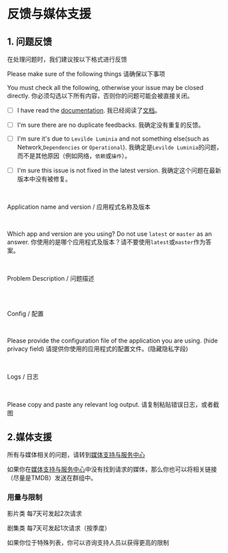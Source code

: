 # 反馈与媒体支援

## 1.  问题反馈

在处理问题时，我们建议按以下格式进行反馈

Please make sure of the following things
请确保以下事项

You must check all the following, otherwise your issue may be closed directly.
你必须勾选以下所有内容，否则你的问题可能会被直接关闭。

- [ ] I have read the [documentation](https://wiki.itsmyduty.top). 我已经阅读了[文档](https://wiki.itsmyduty.top)。

- [ ] I'm sure there are no duplicate feedbacks.  我确定没有重复的反馈。

- [ ] I'm sure it's due to `Levilde Luminia` and not something else(such as Network,`Dependencies` or `Operational`). 我确定是`Levilde Luminia`的问题，而不是其他原因（例如网络，`依赖`或`操作`）。

- [ ] I'm sure this issue is not fixed in the latest version. 我确定这个问题在最新版本中没有被修复。

<br>

Application name and version / 应用程式名称及版本

<br>

Which app and version are you using? Do not use `latest` or `master` as an answer.
你使用的是哪个应用程式及版本？请不要使用`latest`或`master`作为答案。

<br>

Problem Description / 问题描述

<br>

<br>

Config / 配置

<br>

Please provide the configuration file of the application you are using. (hide privacy field)
请提供你使用的应用程式的配置文件。(隐藏隐私字段)

<br>

Logs / 日志

<br>

Please copy and paste any relevant log output.
请复制粘贴错误日志，或者截图



## 2.媒体支援

所有与媒体相关的问题，请转到[媒体支持与服务中心](http://eggtartemby.itsmyduty.top:5055/)

如果你在[媒体支持与服务中心](http://eggtartemby.itsmyduty.top:5055/)中没有找到请求的媒体，那么你也可以将相关链接（尽量是TMDB）发送在群组中。

### 用量与限制

影片类 每7天可发起2次请求

剧集类 每7天可发起1次请求（按季度）

如果你位于特殊列表，你可以咨询支持人员以获得更高的限制
